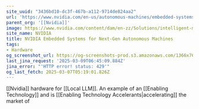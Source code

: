 ```yaml
---
site_uuid: "3436bd10-dc3f-467b-a112-9714de824aa2"
url: 'https://www.nvidia.com/en-us/autonomous-machines/embedded-systems/'
parent_org: '[[Nvidia]]'
image: https://www.nvidia.com/content/dam/en-zz/Solutions/intelligent-machines/embedded-systems/nvidia-metropolis-iva-microservices-og-1200x630.jpg
site_name: NVIDIA
title: NVIDIA Embedded Systems for Next-Gen Autonomous Machines
tags:
- Hardware
og_screenshot_url: https://og-screenshots-prod.s3.amazonaws.com/1366x768/80/false/0427d58184f474280430b1dacaf3e964d80d92bbfa3674fbc1f4abc260b88c85.jpeg
last_jina_request: '2025-03-09T06:45:09.884Z'
jina_error: "'HTTP error! status: 429'"
og_last_fetch: 2025-03-07T05:19:01.826Z
---
```



[[Nvidia]] hardware for [[Local LLM]].  An example of an [[Enabling Technology]] and is [[Enabling Technology Accelerants|accelerating]] the market of 



